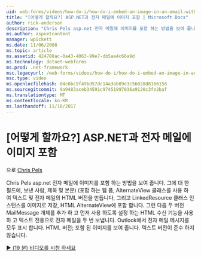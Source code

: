 ```yaml
---
uid: web-forms/videos/how-do-i/how-do-i-embed-an-image-in-an-email-with-aspnet
title: "[어떻게 할까요?] ASP.NET과 전자 메일에 이미지 포함 | Microsoft Docs"
author: rick-anderson
description: "Chris Pels asp.net 전자 메일에 이미지를 포함 하는 방법을 보여 줍니다. 그에 대 한 필드에, 보낸 사람, 제목 및 본문) (포함 하는 웹 폼을 만듭니다, 그리고는 AlternateView를 사용 하 여..."
ms.author: aspnetcontent
manager: wpickett
ms.date: 11/06/2008
ms.topic: article
ms.assetid: 424788ac-0a43-4063-99e7-db5aa4c66a9d
ms.technology: dotnet-webforms
ms.prod: .net-framework
msc.legacyurl: /web-forms/videos/how-do-i/how-do-i-embed-an-image-in-an-email-with-aspnet
msc.type: video
ms.openlocfilehash: 04c6bc9f49bd57dc14a3ab09e3c56028d8166158
ms.sourcegitcommit: 9a9483aceb34591c97451997036a9120c3fe2baf
ms.translationtype: MT
ms.contentlocale: ko-KR
ms.lasthandoff: 11/10/2017
---
```

<a name="how-do-i-embed-an-image-in-an-email-with-aspnet"></a>[어떻게 할까요?] ASP.NET과 전자 메일에 이미지 포함
====================
으로 [Chris Pels](https://twitter.com/chrispels)

Chris Pels asp.net 전자 메일에 이미지를 포함 하는 방법을 보여 줍니다. 그에 대 한 필드에, 보낸 사람, 제목 및 본문) (포함 하는 웹 폼, AlternateView 클래스를 사용 하 여 텍스트 및 전자 메일의 HTML 버전을 만듭니다, 그리고 LinkedResource 클래스 인스턴스를 이미지로 저장, HTML AlternateView에 포함 합니다. 그런 다음 두 버전 MailMessage 개체를 추가 하 고 먼저 사용 하도록 설정 하는 HTML 수신 기능을 사용 하 고 텍스트 전용으로 전자 메일을 두 번 보냅니다. Outlook에서 전자 메일 메시지를 모두 표시 합니다. HTML 버전; 포함 된 이미지를 보여 줍니다. 텍스트 버전이 준수 하지 않습니다.

[&#9654; (19 분) 비디오를 시청 하세요](https://channel9.msdn.com/Blogs/ASP-NET-Site-Videos/how-do-i-embed-an-image-in-an-email-with-aspnet)
